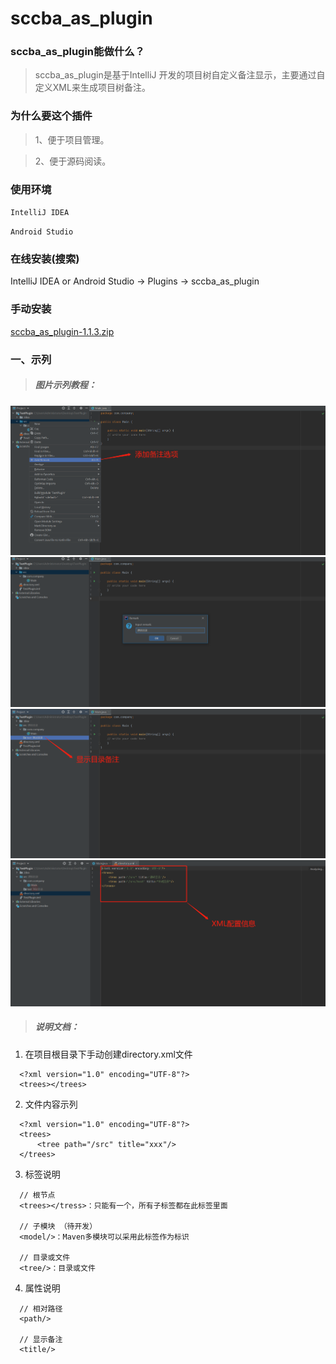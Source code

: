 # sccba_as_plugin

### sccba_as_plugin能做什么？

> sccba_as_plugin是基于IntelliJ 开发的项目树自定义备注显示，主要通过自定义XML来生成项目树备注。

### 为什么要这个插件

> 1、便于项目管理。

> 2、便于源码阅读。

### 使用环境

`IntelliJ IDEA`

`Android Studio`

### 在线安装(搜索)

IntelliJ IDEA or Android Studio -> Plugins -> sccba_as_plugin

### 手动安装

[sccba_as_plugin-1.1.3.zip](https://raw.githubusercontent.com/wxk19861231/sccba_as_plugin/master/builds/sccba_as_plugin-1.1.3.zip)

### 一、示列

> ##### 图片示列教程：


![样列](https://raw.githubusercontent.com/wxk19861231/sccba_as_plugin/master/image/show_1.png "样列")
![样列](https://raw.githubusercontent.com/wxk19861231/sccba_as_plugin/master/image/show_2.png "样列")
![样列](https://raw.githubusercontent.com/wxk19861231/sccba_as_plugin/master/image/show_3.png "样列")
![样列](https://raw.githubusercontent.com/wxk19861231/sccba_as_plugin/master/image/show_4.png "样列")

> ##### 说明文档：

1. 在项目根目录下手动创建directory.xml文件

```xml：
  <?xml version="1.0" encoding="UTF-8"?>
  <trees></trees>
```

2. 文件内容示列

```xml：
  <?xml version="1.0" encoding="UTF-8"?>
  <trees>
      <tree path="/src" title="xxx"/>
  </trees>
```

3. 标签说明

```xml：
  // 根节点
  <trees></tress>：只能有一个，所有子标签都在此标签里面

  // 子模块 （待开发）
  <model/>：Maven多模块可以采用此标签作为标识

  // 目录或文件
  <tree/>：目录或文件
```

4. 属性说明

```xml：
  // 相对路径
  <path/> 

  // 显示备注
  <title/> 
```